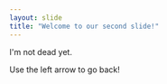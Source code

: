 ```yaml
---
layout: slide
title: "Welcome to our second slide!"
---
```

I'm not dead yet.

Use the left arrow to go back!
